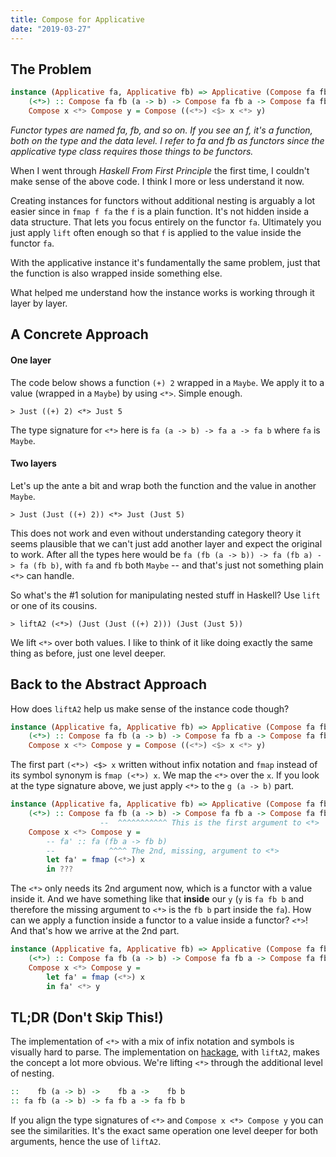 ```yaml
---
title: Compose for Applicative
date: "2019-03-27"
---
```


## The Problem

```haskell
instance (Applicative fa, Applicative fb) => Applicative (Compose fa fb) where
    (<*>) :: Compose fa fb (a -> b) -> Compose fa fb a -> Compose fa fb b
    Compose x <*> Compose y = Compose ((<*>) <$> x <*> y)
```
_Functor types are named fa, fb, and so on. If you see an f, it's a function, both on the type and the data level. I refer to fa and fb as functors since the applicative type class requires those things to be functors._

When I went through _Haskell From First Principle_ the first time, I couldn't make sense of the above code. I think I more or less understand it now.

Creating instances for functors without additional nesting is arguably a lot easier since in `fmap f fa` the `f` is a plain function. It's not hidden inside a data structure. That lets you focus entirely on the functor `fa`. Ultimately you just apply `lift` often enough so that `f` is applied to the value inside the functor `fa`.

With the applicative instance it's fundamentally the same problem, just that the function is also wrapped inside something else.

What helped me understand how the instance works is working through it layer by layer.

## A Concrete Approach

#### One layer

The code below shows a function `(+) 2` wrapped in a `Maybe`. We apply it to a value (wrapped in a `Maybe`) by using `<*>`. Simple enough.

`> Just ((+) 2) <*> Just 5`

The type signature for `<*>` here is `fa (a -> b) -> fa a -> fa b` where `fa` is `Maybe`.

#### Two layers

Let's up the ante a bit and wrap both the function and the value in another `Maybe`.

`> Just (Just ((+) 2)) <*> Just (Just 5)`

This does not work and even without understanding category theory it seems plausible that we can't just add another layer and expect the original to work. After all the types here would be `fa (fb (a -> b)) -> fa (fb a) -> fa (fb b)`, with `fa` and `fb` both `Maybe` -- and that's just not something plain `<*>` can handle.

So what's the #1 solution for manipulating nested stuff in Haskell? Use `lift` or one of its cousins.

`> liftA2 (<*>) (Just (Just ((+) 2))) (Just (Just 5))`

We lift `<*>` over both values. I like to think of it like doing exactly the same thing as before, just one level deeper.

## Back to the Abstract Approach

How does `liftA2` help us make sense of the instance code though? 

```haskell
instance (Applicative fa, Applicative fb) => Applicative (Compose fa fb) where
    (<*>) :: Compose fa fb (a -> b) -> Compose fa fb a -> Compose fa fb b
    Compose x <*> Compose y = Compose ((<*>) <$> x <*> y)
```

The first part `(<*>) <$> x` written without infix notation and `fmap` instead of its symbol synonym is `fmap (<*>) x`. We map the `<*>` over the `x`. If you look at the type signature above, we just apply `<*>` to the `g (a -> b)` part. 

```haskell
instance (Applicative fa, Applicative fb) => Applicative (Compose fa fb) where
    (<*>) :: Compose fa fb (a -> b) -> Compose fa fb a -> Compose fa fb b
                    --  ^^^^^^^^^^^ This is the first argument to <*>
    Compose x <*> Compose y = 
        -- fa' :: fa (fb a -> fb b)
        --            ^^^^ The 2nd, missing, argument to <*>
        let fa' = fmap (<*>) x
        in ???
```

The `<*>` only needs its 2nd argument now, which is a functor with a value inside it. And we have something like that **inside** our `y` (`y` is `fa fb b` and therefore the missing argument to `<*>` is the `fb b` part inside the `fa`). How can we apply a function inside a functor to a value inside a functor? `<*>`! And that's how we arrive at the 2nd part.

```haskell
instance (Applicative fa, Applicative fb) => Applicative (Compose fa fb) where
    (<*>) :: Compose fa fb (a -> b) -> Compose fa fb a -> Compose fa fb b
    Compose x <*> Compose y = 
        let fa' = fmap (<*>) x
        in fa' <*> y
```

## TL;DR (Don't Skip This!)

The implementation of `<*>` with a mix of infix notation and symbols is visually hard to parse. The implementation on [hackage](http://hackage.haskell.org/package/base-4.12.0.0/docs/src/Data.Functor.Compose.html#line-112), with `liftA2`, makes the concept a lot more obvious. We're lifting `<*>` through the additional level of nesting.

```haskell
::    fb (a -> b) ->    fb a ->    fb b
:: fa fb (a -> b) -> fa fb a -> fa fb b
```

If you align the type signatures of `<*>` and `Compose x <*> Compose y` you can see the similarities. It's the exact same operation one level deeper for both arguments, hence the use of `liftA2`.
